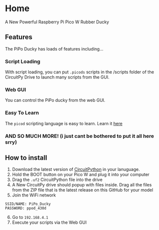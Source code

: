 # Home
A New Powerful Raspberry Pi Pico W Rubber Ducky

## Features
The PiPo Ducky has loads of features including...
### Script Loading
With script loading, you can put `.picods` scripts in the /scripts folder of the CircuitPy Drive to launch many scripts from the GUI.
### Web GUI
You can control the PiPo ducky from the web GUI.
### Easy To Learn
The `picod` scripting language is easy to learn. Learn it [here](https://stuffzez.github.io/PiPo-Ducky/scripting)
### AND SO MUCH MORE! (i just cant be bothered to put it all here srry)

## How to install
1) Download the latest version of [CircuitPython](https://circuitpython.org) in your lanuguage.
2) Hold the BOOT button on your Pico W and plug it into your computer
3) Drag the `.uf2` CircuitPython file into the drive
4) A New CircuitPy drive should popup with files inside. Drag all the files from the ZIP file that is the latest release on this GitHub for your model
5) Join the WiFi network
```
SSID/NAME: PiPo_Ducky
PASSWORD: ppod_430d
```
6) Go to `192.168.4.1`
6) Execute your scripts via the Web GUI
